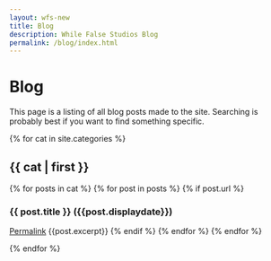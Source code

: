 ```yaml
---
layout: wfs-new
title: Blog
description: While False Studios Blog
permalink: /blog/index.html
---
```

# Blog

This page is a listing of all blog posts made to the site. Searching is probably best if you want to find something specific.

{% for cat in site.categories %}
<h2>{{ cat | first }}</h2>
{% for posts in cat %}
{% for post in posts %}
{% if post.url %}
<h3>{{ post.title }} ({{post.displaydate}})</h3>
<a href="{{ post.url }}">Permalink</a>
{{post.excerpt}}
{% endif %}
{% endfor %}
{% endfor %}

{% endfor %}